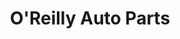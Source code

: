---
title: "O'Reilly Auto Parts"
url: /casa-grande/oreilly-auto-parts-east-florence-boulevard/
shop: car parts
---